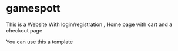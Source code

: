 # gamespott
This is a 
Website With login/registration , Home page with cart and a checkout page 

You can use this a template
